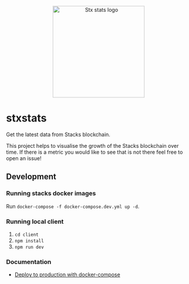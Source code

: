 <p align="center">
  <img src="https://github.com/sigle/stxstats/blob/main/client/public/images/stx_stats_logo_black.svg?raw=true" width="250" alt="Stx stats logo">
</p>

# stxstats

Get the latest data from Stacks blockchain.

This project helps to visualise the growth of the Stacks blockchain over time. If there is a metric you would like to see that is not there feel free to open an issue!

## Development

### Running stacks docker images

Run `docker-compose -f docker-compose.dev.yml up -d`.

### Running local client

1. `cd client`
2. `npm install`
3. `npm run dev`

### Documentation

- [Deploy to production with docker-compose](docs/deploy-docker-compose.md)
